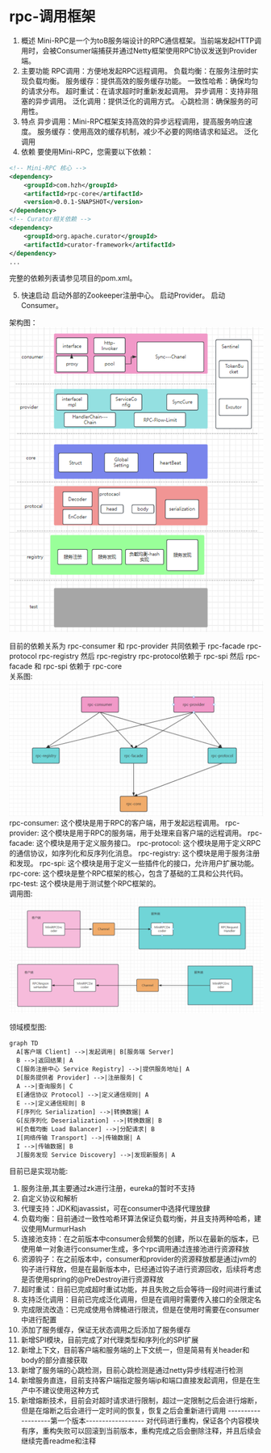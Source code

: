 # rpc-调用框架
1. 概述
   Mini-RPC是一个为toB服务端设计的RPC通信框架。当前端发起HTTP调用时，会被Consumer端捕获并通过Netty框架使用RPC协议发送到Provider端。
2. 主要功能
   RPC调用：方便地发起RPC远程调用。
   负载均衡：在服务注册时实现负载均衡。
   服务缓存：提供高效的服务缓存功能。
   一致性哈希：确保均匀的请求分布。
   超时重试：在请求超时时重新发起调用。
   异步调用：支持非阻塞的异步调用。
   泛化调用：提供泛化的调用方式。
   心跳检测：确保服务的可用性。
3. 特点
   异步调用：Mini-RPC框架支持高效的异步远程调用，提高服务响应速度。
   服务缓存：使用高效的缓存机制，减少不必要的网络请求和延迟。
   泛化调用
4. 依赖
   要使用Mini-RPC，您需要以下依赖：
~~~xml
<!-- Mini-RPC 核心 -->
<dependency>
    <groupId>com.hzh</groupId>
    <artifactId>rpc-core</artifactId>
    <version>0.0.1-SNAPSHOT</version>
</dependency>
<!-- Curator相关依赖 -->
<dependency>
    <groupId>org.apache.curator</groupId>
    <artifactId>curator-framework</artifactId>
</dependency>
...
~~~
完整的依赖列表请参见项目的pom.xml。

5. 快速启动
   启动外部的Zookeeper注册中心。
   启动Provider。
   启动Consumer。

架构图：  
  ![img_1.png](img_1.png) 

目前的依赖关系为
rpc-consumer 和 rpc-provider 共同依赖于
rpc-facade rpc-protocol rpc-registry
然后 rpc-registry rpc-protocol依赖于 rpc-spi
然后 rpc-facade 和 rpc-spi 依赖于 rpc-core  
关系图:  
  ![img_2.png](img_2.png)  
rpc-consumer: 这个模块是用于RPC的客户端，用于发起远程调用。
rpc-provider: 这个模块是用于RPC的服务端，用于处理来自客户端的远程调用。
rpc-facade: 这个模块是用于定义服务接口。
rpc-protocol: 这个模块是用于定义RPC的通信协议，如序列化和反序列化消息。
rpc-registry: 这个模块是用于服务注册和发现。
rpc-spi: 这个模块是用于定义一些插件化的接口，允许用户扩展功能。
rpc-core: 这个模块是整个RPC框架的核心，包含了基础的工具和公共代码。
rpc-test: 这个模块是用于测试整个RPC框架的。  
调用图:  
![img_3.png](img_3.png)  

领域模型图:
~~~mermaid
graph TD
  A[客户端 Client] -->|发起调用| B[服务端 Server]
  B -->|返回结果| A
  C[服务注册中心 Service Registry] -->|提供服务地址| A
  D[服务提供者 Provider] -->|注册服务| C
  A -->|查询服务| C
  E[通信协议 Protocol] -->|定义通信规则| A
  E -->|定义通信规则| B
  F[序列化 Serialization] -->|转换数据| A
  G[反序列化 Deserialization] -->|转换数据| B
  H[负载均衡 Load Balancer] -->|分配请求| B
  I[网络传输 Transport] -->|传输数据| A
  I -->|传输数据| B
  J[服务发现 Service Discovery] -->|发现新服务| A
~~~


目前已是实现功能:
1. 服务注册,其主要通过zk进行注册，eureka的暂时不支持
2. 自定义协议和解析
3. 代理支持：JDK和javassist，可在consumer中选择代理放肆
4. 负载均衡：目前通过一致性哈希环算法保证负载均衡，并且支持两种哈希，建议使用MurmurHash
5. 连接池支持：在之前版本中consumer会频繁的创建，所以在最新的版本，已使用单一对象进行consumer生成，多个rpc调用通过连接池进行资源释放
6. 资源钩子：在之前版本中，consumer和provider的资源释放都是通过jvm的钩子进行释放，但是在最新版本中，已经通过钩子进行资源回收，后续将考虑是否使用spring的@PreDestroy进行资源释放
7. 超时重试：目前已完成超时重试功能，并且失败之后会等待一段时间进行重试
8. 支持泛化调用：目前已完成泛化调用，但是在调用时需要传入接口的全限定名
9. 完成限流改造：已完成使用令牌桶进行限流，但是在使用时需要在consumer中进行配置
10. 添加了服务缓存，保证无状态调用之后添加了服务缓存
11. 新增SPI模块，目前完成了对代理类型和序列化的SPI扩展
12. 新增上下文，目前客户端和服务端的上下文统一，但是简易有关header和body的部分直接获取
13. 新增了服务端的心跳检测，目前心跳检测是通过netty异步线程进行检测
14. 新增服务直连，目前支持客户端指定服务端ip和端口直接发起调用，但是在生产中不建议使用这种方式
15. 新增熔断技术，目前会对超时请求进行限制，超过一定限制之后会进行熔断，但是在熔断之后会进行一定时间的恢复，恢复之后会重新进行调用
-------------------第一个版本------------------
对代码进行重构，保证各个内容模块有序，重构失败可以回滚到当前版本，重构完成之后会删除注释，并且后续会继续完善readme和注释

